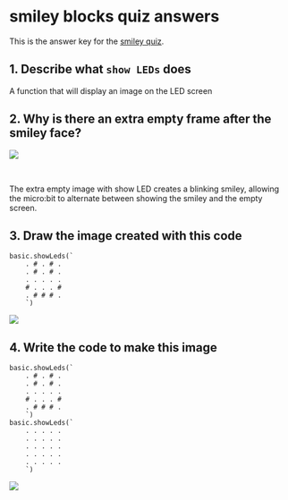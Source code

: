 # smiley blocks quiz answers

This is the answer key for the [smiley quiz](/lessons/smiley/quiz).

## 1. Describe what `show LEDs` does

A function that will display an image on the LED screen

## 2. Why is there an extra empty frame after the smiley face?

![](/static/mb/lessons/smiley-0.png)

<br/>

The extra empty image with show LED creates a blinking smiley, allowing the micro:bit to alternate between showing the smiley and the empty screen.

## 3. Draw the image created with this code

```blocks
basic.showLeds(`
    . # . # .
    . # . # .
    . . . . .
    # . . . #
    . # # # .
    `)
```

![](/static/mb/blocks/lessons/smiley-4.png)

## 4. Write the code to make this image

```blocks
basic.showLeds(`
    . # . # .
    . # . # .
    . . . . .
    # . . . #
    . # # # .
    `)
basic.showLeds(`
    . . . . .
    . . . . .
    . . . . .
    . . . . .
    . . . . .
    `)
```

![](/static/mb/blocks/lessons/smiley-6.png)

